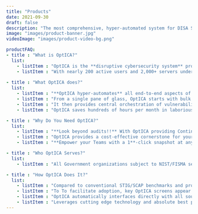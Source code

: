 ```yaml
---
title: "Products"
date: 2021-09-30
draft: false
description: "The most comprehensive, hyper-automated system for DISA STIG/SCAP Standards Compliance and Remediation"
image: "images/product-banner.jpg"
videoImage: "images/product-video-bg.png"

productFAQ:
- title : "What is OptICA?"
  list:
    - listItem : "OptICA is the **disruptive cybersecurity system** proven to offer 100% compliance for DISA STIG/SCAP Standards in mid-large scale government enterprises."
    - listItem : "With nearly 200 active users and 2,000+ servers under watch, and growing, OptICA has earned major kudos from the client(s) and cybersecurity experts and is positioned for exponential growth."
  
- title : "What OptICA does?"
  list:
    - listItem : "**OptICA hyper-automates** all end-to-end aspects of cybersecurity posture, including Scanning, Documentation, Remediation, Reporting & Analytics."
    - listItem : "From a single pane of glass, OptICA starts with bulk acquisition and deployment of all STIG, SCAP, and other DoD/FISMA/NIST compliance benchmarks across hundreds or thousands of servers."
    - listItem : "It then provides central orchestration of vulnerability assessments, follow-up, remediation (incl false positives), reminders, audit ep/closure/scoring, gap collaboration, dashboarding (incl heat maps), and more."
    - listItem : "OptICA saves hundreds of hours per month in laborious and error prone technical security SOPs."

- title : "Why Do You Need OptICA?"
  list:
    - listItem : "**Look beyond audits!!** With OptICA providing Continuous Compliance and a fool-proof audit capability, your team can focus on securing other aspects of the Enterprise."
    - listItem : "OptICA provides a cost-effective cornerstone for your NIST compliant Cybersecurity Framework."
    - listItem : "**Empower your Teams with a 1**-click snapshot at any time of each system's compliance, as they now continually track, document, and remediate findings with ease."

- title : "Who OptICA Serves?"
  list:
    - listItem : "All Government organizations subject to NIST/FISMA security requirements involving DISA STIG/SCAP compliance or a growing set of supplemental standards. This includes all of DoD and other agencies, e.g., DHS, FBI, Veteran, etc."    

- title : "How OptICA Does It?"
  list:
    - listItem : "Compared to conventional STIG/SCAP benchmarks and processes (and other auditing and remediation products), OptICA’s hyper-automation, end-to-end lifecycle coverage, and centralized control plus collaboration and visuals are totally disruptive."
    - listItem : "To To facilitate adoption, key OptICA screens appear virtually identical to their DoD STIG Viewer counterparts."
    - listItem : "OptICA automatically interfaces directly with all source and target DoD systems."
    - listItem : "Leverages cutting edge technology and absolute best practices (we are inventors of successful industry methods) to maximize OptICA’s enduring value."
---
```


